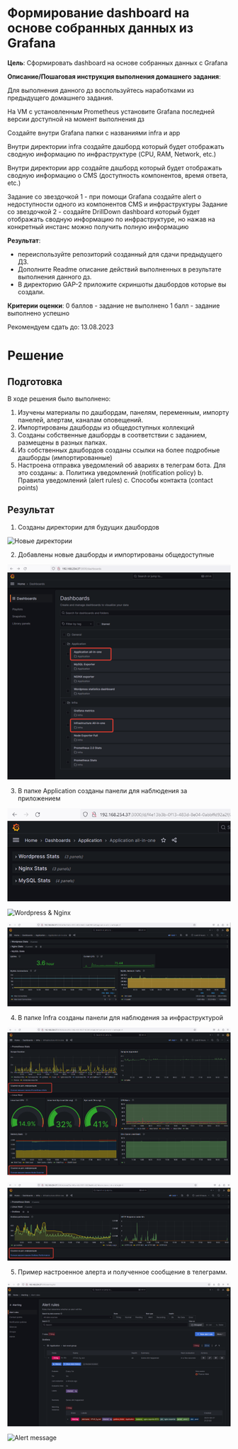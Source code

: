 # Формирование dashboard на основе собранных данных из Grafana

**Цель**:
Сформировать dashboard на основе собранных данных с Grafana


**Описание/Пошаговая инструкция выполнения домашнего задания**:

Для выполнения данного дз воспользуйтесь наработками из предыдущего домашнего задания.

На VM с установленным Prometheus установите Grafana последней версии доступной на момент выполнения дз

Создайте внутри Grafana папки с названиями infra и app

Внутри директории infra создайте дашборд который будет отображать сводную информацию по инфраструктуре (CPU, RAM, Network, etc.)

Внутри директории app создайте дашборд который будет отображать сводную информацию о CMS (доступность компонентов, время ответа, etc.)

Задание со звездочкой 1 - при помощи Grafana создайте alert о недоступности одного из компонентов CMS и инфраструктуры
Задание со звездочкой 2 - создайте DrillDown dashboard который будет отображать сводную информацию по инфраструктуре, но нажав на конкретный инстанс можно получить полную информацию

**Результат**: 
- переиспользуйте репозиторий созданный для сдачи предыдущего ДЗ. 
- Дополните Readme описание действий выполненных в результате выполнения данного дз. 
- В директорию GAP-2 приложите скриншоты дашбордов которые вы создали.


**Критерии оценки**:
0 баллов - задание не выполнено
1 балл - задание выполнено успешно


Рекомендуем сдать до: 13.08.2023


# Решение

## Подготовка

В ходе решения было выполнено:
1. Изучены материалы по дашбордам, панелям, переменным, импорту панелей, алертам, каналам оповещений.
2. Импортированы дашборды из общедоступных коллекций
3. Созданы собственные дашборды в соответствии с заданием, размещены в разных папках.
4. Из собственных дашбордов созданы ссылки на более подробные дашборды (импортированные)
5. Настроена отправка уведомлений об авариях в телеграм бота. Для это созданы:
   a. Политика уведомлений (notification policy) 
   b. Правила уведомлений (alert rules)
   c. Способы контакта (contact points)

## Результат 

1. Созданы директории для будущих дашбордов

![Новые директории](GAP-2/grafana-folders.png)

2. Добавлены новые дашборды и импортированы общедоступные

![Новые дашборды](GAP-2/added-dashboards.png)

3. В папке Application созданы панели для наблюдения за приложением



![Группировка](GAP-2/app-all-in-one-stats.png)


![Wordpress & Nginx](GAP-2/app-all-in-one.png)


![Mysql](GAP-2/app-mysql.png)


4. В папке Infra созданы панели для наблюдения за инфраструктурой

![Prometheus](GAP-2/infra-prom-memory.png)

![Grafana](GAP-2/infra-grafana.png)

5. Пример настроенное алерта и полученное сообщение в телеграмм.


![Alert config](GAP-2/tg-alert-config.png)

![Alert message](GAP-2/tg-message.png)


